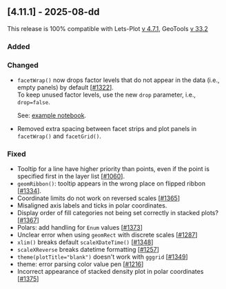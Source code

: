 ## [4.11.1] - 2025-08-dd

This release is 100% compatible with Lets-Plot [v 4.7.1](https://github.com/JetBrains/lets-plot/releases/tag/v4.7.1),
GeoTools [v 33.2](https://github.com/geotools/geotools/releases/tag/33.2)

### Added

### Changed

- `facetWrap()` now drops factor levels that do not appear in the data (i.e., empty panels) by default [[#1322](https://github.com/JetBrains/lets-plot/issues/1322)]. <br>
  To keep unused factor levels, use the new `drop` parameter, i.e., `drop=false`.

  See: [example notebook](https://nbviewer.org/github/JetBrains/lets-plot-kotlin/blob/master/docs/examples/jupyter-notebooks/f-4.11.1/facet_wrap_empty_panels.ipynb).
- Removed extra spacing between facet strips and plot panels in `facetWrap()` and `facetGrid()`.

### Fixed
- Tooltip for a line have higher priority than points, even if the point is specified first in the layer list [[#1060](https://github.com/JetBrains/lets-plot/issues/1060)].
- `geomRibbon()`: tooltip appears in the wrong place on flipped ribbon [[#1334](https://github.com/JetBrains/lets-plot/issues/1334)].
- Coordinate limits do not work on reversed scales [[#1365](https://github.com/JetBrains/lets-plot/issues/1365)]
- Misaligned axis labels and ticks in polar coordinates.
- Display order of fill categories not being set correctly in stacked plots? [[#1367](https://github.com/JetBrains/lets-plot/issues/1367)]
- Polars: add handling for `Enum` values [[#1373](https://github.com/JetBrains/lets-plot/issues/1373)]
- Unclear error when using `geomRect` with discrete scales [[#1287](https://github.com/JetBrains/lets-plot/issues/1287)]
- `xlim()` breaks default `scaleXDateTime()` [[#1348](https://github.com/JetBrains/lets-plot/issues/1348)]
- `scaleXReverse` breaks datetime formatting [[#1257](https://github.com/JetBrains/lets-plot/issues/1257)]
- `theme(plotTitle="blank")` doesn't work with `gggrid` [[#1349](https://github.com/JetBrains/lets-plot/issues/1349)]
- theme: error parsing color value pen [[#1216](https://github.com/JetBrains/lets-plot/issues/1216)]
- Incorrect appearance of stacked density plot in polar coordinates [[#1375](https://github.com/JetBrains/lets-plot/issues/1375)]

